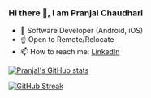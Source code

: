 ### Hi there 👋, I am Pranjal Chaudhari

<!--
**pranjalpc99/pranjalpc99** is a ✨ _special_ ✨ repository because its `README.md` (this file) appears on your GitHub profile.

Here are some ideas to get you started:

- 🔭 I’m currently working on ...
- 🌱 I’m currently learning ...
- 👯 I’m looking to collaborate on ...
- 🤔 I’m looking for help with ...
- 💬 Ask me about ...
- 📫 How to reach me: ...
- 😄 Pronouns: ...
- ⚡ Fun fact: ...
-->

- 🚀 Software Developer (Android, iOS)
- ☝️ Open to Remote/Relocate
- 📫 How to reach me: [LinkedIn](https://www.linkedin.com/in/pranjalpchaudhari/)

[![Pranjal's GitHub stats](https://github-readme-stats.vercel.app/api?username=pranjalpc99&count_private=true&show_icons=true&theme=dark)](https://github.com/anuraghazra/github-readme-stats)

[![GitHub Streak](https://github-readme-streak-stats.herokuapp.com?user=pranjalpc99&theme=dark&date_format=M%20j%5B%2C%20Y%5D)](https://git.io/streak-stats)
